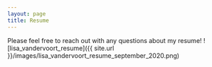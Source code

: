 ```yaml
---
layout: page
title: Resume
---
```


Please feel free to reach out with any questions about my resume!
![lisa_vandervoort_resume]({{ site.url }}/images/lisa_vandervoort_resume_september_2020.png)
